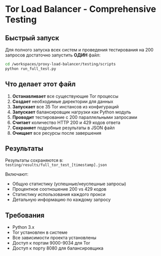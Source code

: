 # Tor Load Balancer - Comprehensive Testing

## Быстрый запуск

Для полного запуска всех систем и проведения тестирования на 200 запросов достаточно запустить **ОДИН** файл:

```bash
cd /workspaces/proxy-load-balancer/testing/scripts
python run_full_test.py
```

## Что делает этот файл

1. **Останавливает** все существующие Tor процессы
2. **Создает** необходимые директории для данных
3. **Запускает** все 35 Tor инстансов из конфигураций
4. **Запускает** балансировщик нагрузки как Python модуль
5. **Проводит** тестирование с 200 параллельными запросами
6. **Считает** количество HTTP 200 и 429 кодов ответа
7. **Сохраняет** подробные результаты в JSON файл
8. **Очищает** все ресурсы после завершения

## Результаты

Результаты сохраняются в: `testing/results/full_tor_test_[timestamp].json`

Включают:
- Общую статистику (успешные/неуспешные запросы)
- Процентное соотношение 200 vs 429 кодов
- Статистику использования каждого прокси
- Детальную информацию по каждому запросу

## Требования

- Python 3.x
- Tor установлен в системе
- Все зависимости проекта установлены
- Доступ к портам 9000-9034 для Tor
- Доступ к порту 8080 для балансировщика
